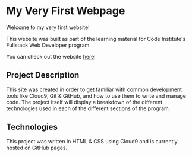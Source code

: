 # My Very First Webpage

Welcome to my very first website!

This website was built as part of the learning material for Code Institute's Fullstack Web Developer program.

You can check out the website [here](https://caramcavinchey.github.io/my-full-template/)! 

## Project Description

This site was created in order to get familiar with common development tools like Cloud9, Git & GitHub, and how to use them to write and manage code. The project itself will display a breakdown of the different technologies used in each of the different sections of the program.

## Technologies
This project was written in HTML & CSS using Cloud9 and is currently hosted on GitHub pages.